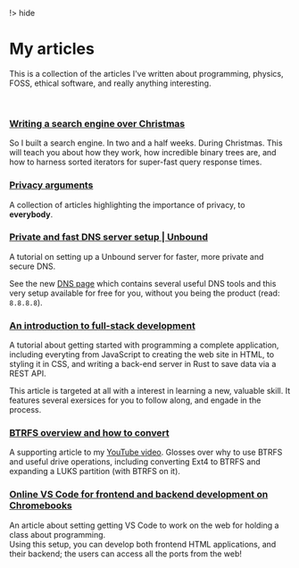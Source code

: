 !> hide

<head>
    <title>My articles</title>
</head>

# My articles

This is a collection of the articles I've written about programming, physics, FOSS, ethical software, and
really anything interesting.

<br>

### [Writing a search engine over Christmas](search-engine.)

So I built a search engine. In two and a half weeks. During Christmas.
This will teach you about how they work, how incredible binary trees are, and how to harness sorted iterators for super-fast query response times.

### [Privacy arguments](privacy-arguments/)

A collection of articles highlighting the importance of privacy, to **everybody**.

### [Private and fast DNS server setup | Unbound](dns-unbound-setup.)

A tutorial on setting up a Unbound server for faster, more private and secure DNS.

See the new [DNS page](/dns/) which contains several useful DNS tools and
this very setup available for free for you, without you being the product (read: `8.8.8.8`).

### [An introduction to full-stack development](beginner-programming.)

A tutorial about getting started with programming a complete application,
including everyting from JavaScript to creating the web site in HTML, to
styling it in CSS, and writing a back-end server in Rust to save data
via a REST API.

This article is targeted at all with a interest in learning a new, valuable skill.
It features several exersices for you to follow along, and engade in the process.

### [BTRFS overview and how to convert](btrfs-overview.)

A supporting article to my [YouTube video](https://youtu.be/mDKvOKyd8lc).
Glosses over why to use BTRFS and useful drive operations, including
converting Ext4 to BTRFS and expanding a LUKS partition (with BTRFS on it).

### [Online VS Code for frontend and backend development on Chromebooks](code-online.)

An article about setting getting VS Code to work on the web for holding a class about programming.
<br>
Using this setup, you can develop both frontend HTML applications, and their backend; the users can access
all the ports from the web!
